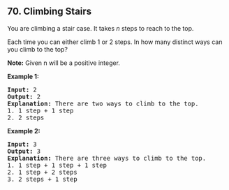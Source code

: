 ## 70. Climbing Stairs

You are climbing a stair case. It takes *n* steps to reach to the top.

Each time you can either climb 1 or 2 steps. In how many distinct ways can you climb to the top?

**Note:** Given n will be a positive integer.

**Example 1:**
<pre>
<b>Input:</b> 2
<b>Output:</b> 2
<b>Explanation:</b> There are two ways to climb to the top.
1. 1 step + 1 step
2. 2 steps
</pre>

**Example 2:**
<pre>
<b>Input:</b> 3
<b>Output:</b> 3
<b>Explanation:</b> There are three ways to climb to the top.
1. 1 step + 1 step + 1 step
2. 1 step + 2 steps
3. 2 steps + 1 step
</pre>
